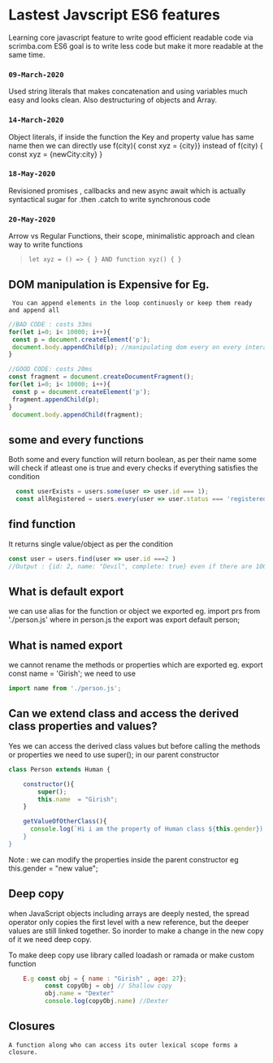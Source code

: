 # Lastest Javscript ES6 features

Learning core javascript feature to write good efficient readable code via scrimba.com
ES6 goal is to write less code but make it more readable at the same time.

### `09-March-2020`

Used string literals that makes concatenation and using variables much easy and looks clean.
Also destructuring of objects and Array.

### `14-March-2020`

Object literals, if inside the function the Key and property value has same name then we can directly use f(city){ const xyz = {city}} instead of f(city) { const xyz = {newCity:city} }

### `18-May-2020`

Revisioned promises , callbacks and new async await which is actually syntactical sugar for .then .catch to write synchronous code

### `20-May-2020`

Arrow vs Regular Functions, their scope, minimalistic approach and clean way to write functions
> ``` let xyz = () => { } AND function xyz() { } ```

## DOM manipulation is Expensive for Eg.
    
     You can append elements in the loop continuosly or keep them ready and append all
 ``` javascript
//BAD CODE : costs 33ms
for(let i=0; i< 10000; i++){
  const p = document.createElement('p');
  document.body.appendChild(p); //manipulating dom every on every interation is costly
}

 //GOOD CODE: costs 20ms
 const fragment = document.createDocumentFragment();
for(let i=0; i< 10000; i++){
  const p = document.createElement('p');
  fragment.appendChild(p);
}
  document.body.appendChild(fragment);
   ```

## some and every functions

  Both some and every function will return boolean, as per their name some will check if atleast one is true and every checks if everything satisfies the condition

``` javascript
  const userExists = users.some(user => user.id === 1);
  const allRegistered = users.every(user => user.status === 'registered');
```


## find function    

  It returns single value/object as per the condition

```javascript
const user = users.find(user => user.id ===2 )
//Output : {id: 2, name: "Devil", complete: true} even if there are 100s of user with id 2 or name Devil
```


## What is default export
	
   we can use alias for the function or object we exported eg. import prs from './person.js' where in person.js the export was export default person;

## What is named export

   we cannot rename the methods or properties which are exported eg. export const name = 'Girish';
	we need to use 
```javascript 
import name from './person.js';
```

## Can we extend class and access the derived class properties and values?

  Yes we can access the derived class values but before calling the methods or properties we need to use super(); in our parent constructor 

```javascript 
class Person extends Human { 

    constructor(){
        super();
        this.name  = "Girish";       
    }

    getValueOfOtherClass(){
      console.log(`Hi i am the property of Human class ${this.gender});
    }
}
```
  Note : we can modify the properties inside the parent constructor eg this.gender = "new value";

## Deep copy 

  when JavaScript objects including arrays are deeply nested, the spread operator only copies the first level with a new reference, but the deeper values are still linked together. So inorder to make a change in the new copy of it we need deep copy.

  To make deep copy use library called loadash or ramada or make custom function

```javascript 
    E.g const obj = { name : "Girish" , age: 27};
          const copyObj = obj // Shallow copy
          obj.name = "Dexter"
          console.log(copyObj.name) //Dexter
```

## Closures

    A function along who can access its outer lexical scope forms a closure.